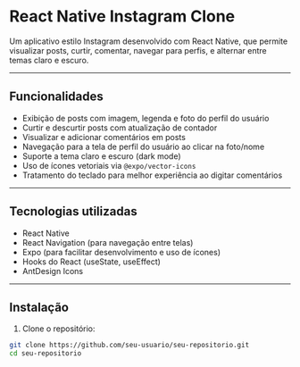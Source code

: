 # React Native Instagram Clone

Um aplicativo estilo Instagram desenvolvido com React Native, que permite visualizar posts, curtir, comentar, navegar para perfis, e alternar entre temas claro e escuro.

---

## Funcionalidades

- Exibição de posts com imagem, legenda e foto do perfil do usuário
- Curtir e descurtir posts com atualização de contador
- Visualizar e adicionar comentários em posts
- Navegação para a tela de perfil do usuário ao clicar na foto/nome
- Suporte a tema claro e escuro (dark mode)
- Uso de ícones vetoriais via `@expo/vector-icons`
- Tratamento do teclado para melhor experiência ao digitar comentários

---

## Tecnologias utilizadas

- React Native
- React Navigation (para navegação entre telas)
- Expo (para facilitar desenvolvimento e uso de ícones)
- Hooks do React (useState, useEffect)
- AntDesign Icons

---

## Instalação

1. Clone o repositório:

```bash
git clone https://github.com/seu-usuario/seu-repositorio.git
cd seu-repositorio
